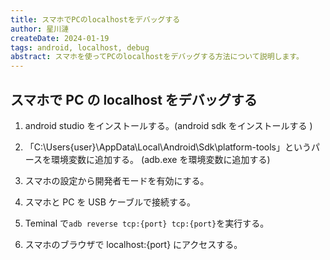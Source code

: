 ```yaml
---
title: スマホでPCのlocalhostをデバッグする
author: 星川漣
createDate: 2024-01-19
tags: android, localhost, debug
abstract: スマホを使ってPCのlocalhostをデバッグする方法について説明します。
---
```


## スマホで PC の localhost をデバッグする

1. android studio をインストールする。(android sdk をインストールする )

2. 「C:\Users\{user}\AppData\Local\Android\Sdk\platform-tools」というパースを環境変数に追加する。 (adb.exe を環境変数に追加する)

3. スマホの設定から開発者モードを有効にする。

4. スマホと PC を USB ケーブルで接続する。

5. Teminal で`adb reverse tcp:{port} tcp:{port}`を実行する。

6. スマホのブラウザで localhost:{port} にアクセスする。
